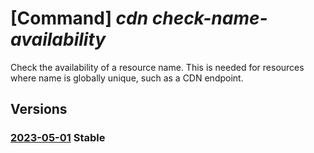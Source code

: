# [Command] _cdn check-name-availability_

Check the availability of a resource name. This is needed for resources where name is globally unique, such as a CDN endpoint.

## Versions

### [2023-05-01](/Resources/mgmt-plane/L3Byb3ZpZGVycy9taWNyb3NvZnQuY2RuL2NoZWNrbmFtZWF2YWlsYWJpbGl0eQ==/2023-05-01.xml) **Stable**

<!-- mgmt-plane /providers/microsoft.cdn/checknameavailability 2023-05-01 -->
